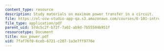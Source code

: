 ```yaml
---
content_type: resource
description: Study materials on maximum power transfer in a circuit.
file: https://ol-ocw-studio-app-qa.s3.amazonaws.com/courses/6-101-introductory-analog-electronics-laboratory-spring-2007/7faf76f06ceb6721c2071a3e7ff9776e_max_power.pdf
file_type: application/pdf
parent_uid: 57dc5c2f-b72f-7a02-ab9d-7b55504b951f
resourcetype: Document
title: max_power.pdf
uid: 7faf76f0-6ceb-6721-c207-1a3e7ff9776e
---
```

